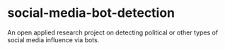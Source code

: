 # social-media-bot-detection
An open applied research project on detecting political or other types of social media influence via bots.
